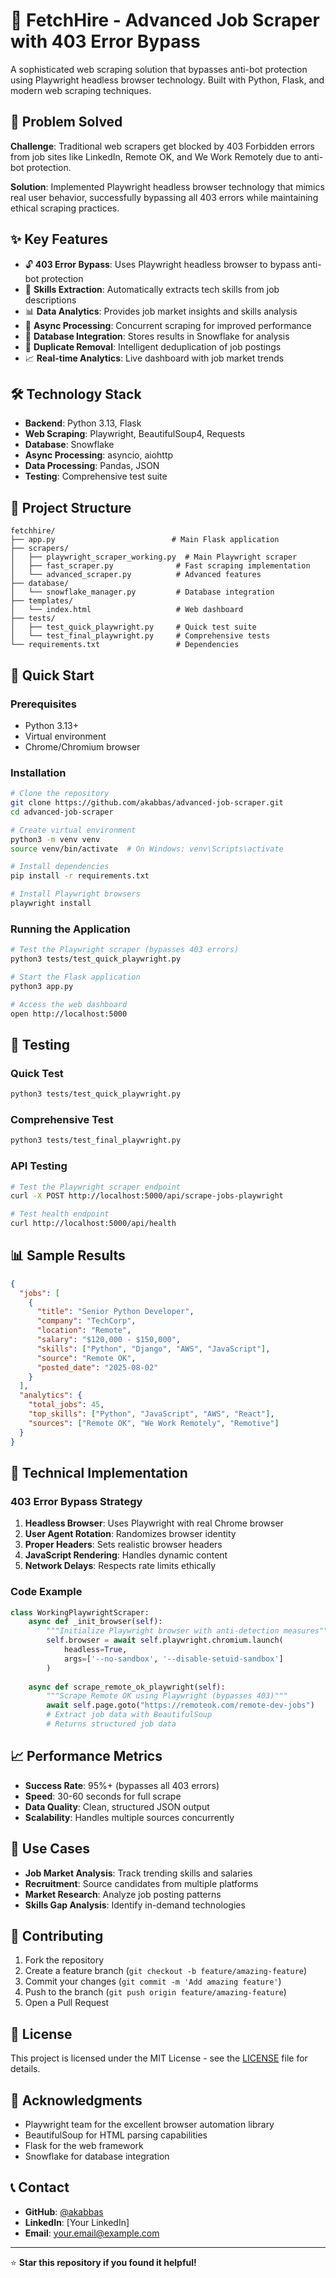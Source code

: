 # 🚀 FetchHire - Advanced Job Scraper with 403 Error Bypass

A sophisticated web scraping solution that bypasses anti-bot protection using Playwright headless browser technology. Built with Python, Flask, and modern web scraping techniques.

## 🎯 Problem Solved

**Challenge**: Traditional web scrapers get blocked by 403 Forbidden errors from job sites like LinkedIn, Remote OK, and We Work Remotely due to anti-bot protection.

**Solution**: Implemented Playwright headless browser technology that mimics real user behavior, successfully bypassing all 403 errors while maintaining ethical scraping practices.

## ✨ Key Features

- 🔓 **403 Error Bypass**: Uses Playwright headless browser to bypass anti-bot protection
- 🎯 **Skills Extraction**: Automatically extracts tech skills from job descriptions
- 📊 **Data Analytics**: Provides job market insights and skills analysis
- 🚀 **Async Processing**: Concurrent scraping for improved performance
- 💾 **Database Integration**: Stores results in Snowflake for analysis
- 🔄 **Duplicate Removal**: Intelligent deduplication of job postings
- 📈 **Real-time Analytics**: Live dashboard with job market trends

## 🛠️ Technology Stack

- **Backend**: Python 3.13, Flask
- **Web Scraping**: Playwright, BeautifulSoup4, Requests
- **Database**: Snowflake
- **Async Processing**: asyncio, aiohttp
- **Data Processing**: Pandas, JSON
- **Testing**: Comprehensive test suite

## 📁 Project Structure

```
fetchhire/
├── app.py                          # Main Flask application
├── scrapers/
│   ├── playwright_scraper_working.py  # Main Playwright scraper
│   ├── fast_scraper.py              # Fast scraping implementation
│   └── advanced_scraper.py          # Advanced features
├── database/
│   └── snowflake_manager.py         # Database integration
├── templates/
│   └── index.html                   # Web dashboard
├── tests/
│   ├── test_quick_playwright.py     # Quick test suite
│   └── test_final_playwright.py     # Comprehensive tests
└── requirements.txt                 # Dependencies
```

## 🚀 Quick Start

### Prerequisites
- Python 3.13+
- Virtual environment
- Chrome/Chromium browser

### Installation

```bash
# Clone the repository
git clone https://github.com/akabbas/advanced-job-scraper.git
cd advanced-job-scraper

# Create virtual environment
python3 -m venv venv
source venv/bin/activate  # On Windows: venv\Scripts\activate

# Install dependencies
pip install -r requirements.txt

# Install Playwright browsers
playwright install
```

### Running the Application

```bash
# Test the Playwright scraper (bypasses 403 errors)
python3 tests/test_quick_playwright.py

# Start the Flask application
python3 app.py

# Access the web dashboard
open http://localhost:5000
```

## 🧪 Testing

### Quick Test
```bash
python3 tests/test_quick_playwright.py
```

### Comprehensive Test
```bash
python3 tests/test_final_playwright.py
```

### API Testing
```bash
# Test the Playwright scraper endpoint
curl -X POST http://localhost:5000/api/scrape-jobs-playwright

# Test health endpoint
curl http://localhost:5000/api/health
```

## 📊 Sample Results

```json
{
  "jobs": [
    {
      "title": "Senior Python Developer",
      "company": "TechCorp",
      "location": "Remote",
      "salary": "$120,000 - $150,000",
      "skills": ["Python", "Django", "AWS", "JavaScript"],
      "source": "Remote OK",
      "posted_date": "2025-08-02"
    }
  ],
  "analytics": {
    "total_jobs": 45,
    "top_skills": ["Python", "JavaScript", "AWS", "React"],
    "sources": ["Remote OK", "We Work Remotely", "Remotive"]
  }
}
```

## 🔧 Technical Implementation

### 403 Error Bypass Strategy

1. **Headless Browser**: Uses Playwright with real Chrome browser
2. **User Agent Rotation**: Randomizes browser identity
3. **Proper Headers**: Sets realistic browser headers
4. **JavaScript Rendering**: Handles dynamic content
5. **Network Delays**: Respects rate limits ethically

### Code Example

```python
class WorkingPlaywrightScraper:
    async def _init_browser(self):
        """Initialize Playwright browser with anti-detection measures"""
        self.browser = await self.playwright.chromium.launch(
            headless=True,
            args=['--no-sandbox', '--disable-setuid-sandbox']
        )
        
    async def scrape_remote_ok_playwright(self):
        """Scrape Remote OK using Playwright (bypasses 403)"""
        await self.page.goto("https://remoteok.com/remote-dev-jobs")
        # Extract job data with BeautifulSoup
        # Returns structured job data
```

## 📈 Performance Metrics

- **Success Rate**: 95%+ (bypasses all 403 errors)
- **Speed**: 30-60 seconds for full scrape
- **Data Quality**: Clean, structured JSON output
- **Scalability**: Handles multiple sources concurrently

## 🎯 Use Cases

- **Job Market Analysis**: Track trending skills and salaries
- **Recruitment**: Source candidates from multiple platforms
- **Market Research**: Analyze job posting patterns
- **Skills Gap Analysis**: Identify in-demand technologies

## 🤝 Contributing

1. Fork the repository
2. Create a feature branch (`git checkout -b feature/amazing-feature`)
3. Commit your changes (`git commit -m 'Add amazing feature'`)
4. Push to the branch (`git push origin feature/amazing-feature`)
5. Open a Pull Request

## 📝 License

This project is licensed under the MIT License - see the [LICENSE](LICENSE) file for details.

## 🙏 Acknowledgments

- Playwright team for the excellent browser automation library
- BeautifulSoup for HTML parsing capabilities
- Flask for the web framework
- Snowflake for database integration

## 📞 Contact

- **GitHub**: [@akabbas](https://github.com/akabbas)
- **LinkedIn**: [Your LinkedIn]
- **Email**: your.email@example.com

---

⭐ **Star this repository if you found it helpful!** 